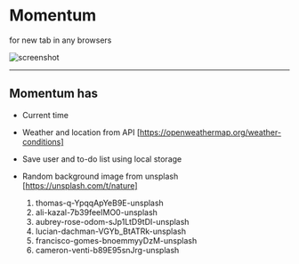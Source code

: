 # Momentum
for new tab in any browsers

<img src="https://i.ibb.co/0CMbrLt/Screenshot.png" alt="screenshot">

---

## Momentum has
- Current time
- Weather and location from API [https://openweathermap.org/weather-conditions]
- Save user and to-do list using local storage
- Random background image from unsplash [https://unsplash.com/t/nature]

  1. thomas-q-YpqqApYeB9E-unsplash
  2. ali-kazal-7b39feeIMO0-unsplash
  3. aubrey-rose-odom-sJp1LtD9tDI-unsplash
  4. lucian-dachman-VGYb_BtATRk-unsplash
  5. francisco-gomes-bnoemmyyDzM-unsplash
  6. cameron-venti-b89E95snJrg-unsplash